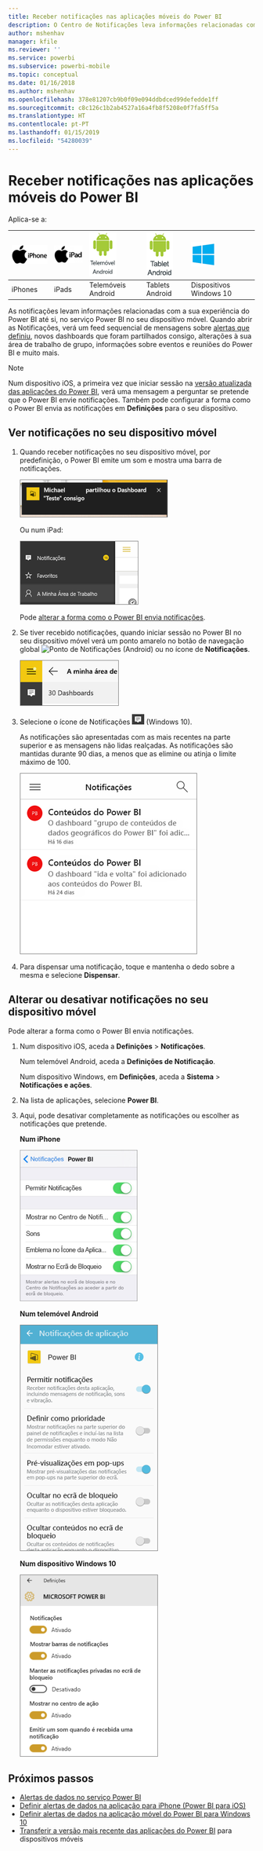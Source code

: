 ```yaml
---
title: Receber notificações nas aplicações móveis do Power BI
description: O Centro de Notificações leva informações relacionadas com a sua experiência do Power BI até si no seu dispositivo móvel.
author: mshenhav
manager: kfile
ms.reviewer: ''
ms.service: powerbi
ms.subservice: powerbi-mobile
ms.topic: conceptual
ms.date: 01/16/2018
ms.author: mshenhav
ms.openlocfilehash: 378e81207cb9b0f09e094ddbdced99defedde1ff
ms.sourcegitcommit: c8c126c1b2ab4527a16a4fb8f5208e0f7fa5ff5a
ms.translationtype: HT
ms.contentlocale: pt-PT
ms.lasthandoff: 01/15/2019
ms.locfileid: "54280039"
---
```

# <a name="get-notifications-in-the-power-bi-mobile-apps"></a>Receber notificações nas aplicações móveis do Power BI
Aplica-se a:

| ![iPhone](./media/mobile-apps-notification-center/iphone-logo-50-px.png) | ![iPad](./media/mobile-apps-notification-center/ipad-logo-50-px.png) | ![Telemóvel Android](./media/mobile-apps-notification-center/android-phone-logo-50-px.png) | ![Tablet Android](./media/mobile-apps-notification-center/android-tablet-logo-50-px.png) | ![Windows 10](./media/mobile-apps-notification-center/win-10-logo-50-px.png) |
|:--- |:--- |:--- |:--- |:--- |
| iPhones |iPads |Telemóveis Android |Tablets Android |Dispositivos Windows 10 |

As notificações levam informações relacionadas com a sua experiência do Power BI até si, no serviço Power BI no seu dispositivo móvel. Quando abrir as Notificações, verá um feed sequencial de mensagens sobre [alertas que definiu](mobile-set-data-alerts-in-the-mobile-apps.md), novos dashboards que foram partilhados consigo, alterações à sua área de trabalho de grupo, informações sobre eventos e reuniões do Power BI e muito mais.

> [!NOTE]
> Num dispositivo iOS, a primeira vez que iniciar sessão na [versão atualizada das aplicações do Power BI](https://powerbi.microsoft.com/mobile/), verá uma mensagem a perguntar se pretende que o Power BI envie notificações. Também pode configurar a forma como o Power BI envia as notificações em **Definições** para o seu dispositivo. 
> 
> 

## <a name="view-notifications-on-your-mobile-device"></a>Ver notificações no seu dispositivo móvel
1. Quando receber notificações no seu dispositivo móvel, por predefinição, o Power BI emite um som e mostra uma barra de notificações.
   
   ![Barra de notificações](./media/mobile-apps-notification-center/power-bi-mobile-notification-banner.png)
   
   Ou num iPad:
   
   ![Notificações](./media/mobile-apps-notification-center/power-bi-ipad-notifications.png)
   
   Pode [alterar a forma como o Power BI envia notificações](mobile-apps-notification-center.md#change-or-turn-off-notifications-on-your-mobile-device).
2. Se tiver recebido notificações, quando iniciar sessão no Power BI no seu dispositivo móvel verá um ponto amarelo no botão de navegação global ![Ponto de Notificações](./media/mobile-apps-notification-center/power-bi-android-menu-notifications-icon.png) (Android) ou no ícone de **Notificações**. 
   
   ![Ponto de Notificações](./media/mobile-apps-notification-center/power-bi-windows-10-notifications.png)
3. Selecione o ícone de Notificações ![Ícone de Notificações](./media/mobile-apps-notification-center/power-bi-windows-10-notification-icon.png) (Windows 10).
   
    As notificações são apresentadas com as mais recentes na parte superior e as mensagens não lidas realçadas. As notificações são mantidas durante 90 dias, a menos que as elimine ou atinja o limite máximo de 100.
   
   ![Lista de Notificações no iOS](./media/mobile-apps-notification-center/power-bi-iphone-notifications-list.png)
4. Para dispensar uma notificação, toque e mantenha o dedo sobre a mesma e selecione **Dispensar**.

## <a name="change-or-turn-off-notifications-on-your-mobile-device"></a>Alterar ou desativar notificações no seu dispositivo móvel
Pode alterar a forma como o Power BI envia notificações.

1. Num dispositivo iOS, aceda a **Definições** > **Notificações**. 
   
    Num telemóvel Android, aceda a **Definições de Notificação**.
   
    Num dispositivo Windows, em **Definições**, aceda a **Sistema** > **Notificações e ações**.
2. Na lista de aplicações, selecione **Power BI**. 
3. Aqui, pode desativar completamente as notificações ou escolher as notificações que pretende.
   
    **Num iPhone**
   
    ![Escolher Notificações](./media/mobile-apps-notification-center/power-bi-notifications-iphone-settings.png)
   
    **Num telemóvel Android**
   
    ![Escolher Notificações](./media/mobile-apps-notification-center/power-bi-notifications-android-settings.png)

    **Num dispositivo Windows 10**

    ![Escolher Notificações](./media/mobile-apps-notification-center/power-bi-notifications-windows10-settings.png)

## <a name="next-steps"></a>Próximos passos
* [Alertas de dados no serviço Power BI](../../service-set-data-alerts.md)
* [Definir alertas de dados na aplicação para iPhone (Power BI para iOS)](mobile-set-data-alerts-in-the-mobile-apps.md)
* [Definir alertas de dados na aplicação móvel do Power BI para Windows 10](mobile-set-data-alerts-in-the-mobile-apps.md)
* [Transferir a versão mais recente das aplicações do Power BI](https://powerbi.microsoft.com/mobile/) para dispositivos móveis

